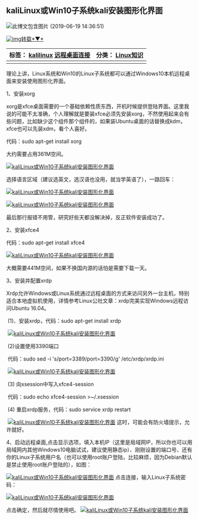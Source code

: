 ## kaliLinux或Win10子系统kali安装图形化界面

 ![此博文包含图片](D:\Typora_pic\sg_trans.gif) (2019-06-19 14:36:51)

[![img](D:\Typora_pic\sg_trans.gif)转载*▼*](javascript:;)

| 标签： [kalilinux](http://search.sina.com.cn/?c=blog&q=kalilinux&by=tag) [远程桌面连接](http://search.sina.com.cn/?c=blog&q=%D4%B6%B3%CC%D7%C0%C3%E6%C1%AC%BD%D3&by=tag) | 分类： [Linux知识](http://blog.sina.com.cn/s/articlelist_1441383243_9_1.html) |
| ------------------------------------------------------------ | ------------------------------------------------------------ |
|                                                              |                                                              |

​    理论上讲，Linux系统和Win10的Linux子系统都可以通过Windows10本机远程桌面来安装使用图形化界面。

   1、安装xorg

​    xorg是xfce桌面需要的一个基础依赖性质东西，开机时候提供登陆界面。这里我说的可能不太准确，个人理解就是要装xfce必须先安装xorg，不然使用起来会有些问题，比如缺少这个组件那个组件的，如果装Ubuntu桌面的话替换成kdm，xfce也可以先装xdm，看个人喜好。

   代码：sudo apt-get install xorg

   大约需要占用361M空间。

   [![kaliLinux或Win10子系统kali安装图形化界面](D:\Typora_pic\001zxTCPzy7uLTWwS0d65&690)](http://album.sina.com.cn/pic/001zxTCPzy7uLTWwS0d65)

   选择语言区域（建议选英文，选汉语也没用，就当学英语了），一路回车：

   [![kaliLinux或Win10子系统kali安装图形化界面](D:\Typora_pic\001zxTCPzy7uLTZnPgcb0&690)](http://album.sina.com.cn/pic/001zxTCPzy7uLTZnPgcb0)

   [![kaliLinux或Win10子系统kali安装图形化界面](D:\Typora_pic\001zxTCPzy7uLTYE9Zr65&690)](http://album.sina.com.cn/pic/001zxTCPzy7uLTYE9Zr65)

   最后那行报错不用管，研究好些天都没解决掉，反正软件安装成功了。

 

   2、安装xfce4

   代码：sudo apt-get install xfce4

   [![kaliLinux或Win10子系统kali安装图形化界面](D:\Typora_pic\001zxTCPzy7uLU63XcS12&690)](http://album.sina.com.cn/pic/001zxTCPzy7uLU63XcS12)

   大概需要441M空间，如果不换国内源的话怕是需要下载一天。

 

   3、安装并配置xrdp

​    Xrdp允许Windows或Linux系统通过远程桌面的方式来访问另外一台主机，特别适合本地虚拟机使用，详情参考Linux公社文章：xrdp完美实现Windows远程访问Ubuntu 16.04。

​    (1)、安装xrdp，代码：sudo apt-get install xrdp

​    [![kaliLinux或Win10子系统kali安装图形化界面](D:\Typora_pic\001zxTCPzy7uLUjaYJB9b&690)](http://album.sina.com.cn/pic/001zxTCPzy7uLUjaYJB9b)

​    (2)设置使用3390端口

​    代码：sudo sed -i 's/port=3389/port=3390/g' /etc/xrdp/xrdp.ini

​    [![kaliLinux或Win10子系统kali安装图形化界面](D:\Typora_pic\001zxTCPzy7uLUo8Z2n87&690)](http://album.sina.com.cn/pic/001zxTCPzy7uLUo8Z2n87)

​    (3) 向xsession中写入xfce4-session

​    代码：sudo echo xfce4-session >~/.xsession

​    (4) 重启xrdp服务，代码：sudo service xrdp restart

​    [![kaliLinux或Win10子系统kali安装图形化界面](D:\Typora_pic\001zxTCPzy7uLUwp3hk36&690)](http://album.sina.com.cn/pic/001zxTCPzy7uLUwp3hk36)
​    这时，可能会有防火墙提示，允许就好。

 

   4、启动远程桌面,点击显示选项，填入本机IP（这里是局域网IP，所以你也可以用局域网内其他Windows10电脑试试，建议使用静态ip）、刚刚设置的端口号、还有你的Linux子系统用户名（也可以使用root账户登陆，比较麻烦，因为Debian默认是禁止使用root账户登陆的），如图：

   [![kaliLinux或Win10子系统kali安装图形化界面](D:\Typora_pic\001zxTCPzy7uLUInCkl4d&690)](http://album.sina.com.cn/pic/001zxTCPzy7uLUInCkl4d)
    点击连接，输入Linux子系统密码：

   [![kaliLinux或Win10子系统kali安装图形化界面](D:\Typora_pic\001zxTCPzy7uLUQxDNq8c&690)](http://album.sina.com.cn/pic/001zxTCPzy7uLUQxDNq8c)

   点击确定，然后就尽情使用吧。
   [![kaliLinux或Win10子系统kali安装图形化界面](D:\Typora_pic\001zxTCPzy7uLUZSEPP0d&690)](http://album.sina.com.cn/pic/001zxTCPzy7uLUZSEPP0d)




    